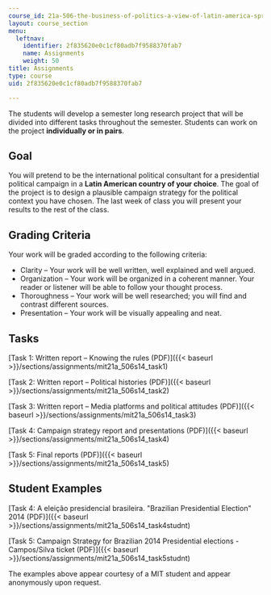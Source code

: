 ```yaml
---
course_id: 21a-506-the-business-of-politics-a-view-of-latin-america-spring-2014
layout: course_section
menu:
  leftnav:
    identifier: 2f835620e0c1cf80adb7f9588370fab7
    name: Assignments
    weight: 50
title: Assignments
type: course
uid: 2f835620e0c1cf80adb7f9588370fab7

---
```


The students will develop a semester long research project that will be divided into different tasks throughout the semester. Students can work on the project **individually or in pairs**.

Goal
----

You will pretend to be the international political consultant for a presidential political campaign in a **Latin American country of your choice**. The goal of the project is to design a plausible campaign strategy for the political context you have chosen. The last week of class you will present your results to the rest of the class.

Grading Criteria
----------------

Your work will be graded according to the following criteria:

*   Clarity – Your work will be well written, well explained and well argued.
*   Organization – Your work will be organized in a coherent manner. Your reader or listener will be able to follow your thought process.
*   Thoroughness – Your work will be well researched; you will find and contrast different sources.
*   Presentation – Your work will be visually appealing and neat.

Tasks
-----

[Task 1: Written report – Knowing the rules (PDF)]({{< baseurl >}}/sections/assignments/mit21a_506s14_task1)

[Task 2: Written report – Political histories (PDF)]({{< baseurl >}}/sections/assignments/mit21a_506s14_task2)

[Task 3: Written report – Media platforms and political attitudes (PDF)]({{< baseurl >}}/sections/assignments/mit21a_506s14_task3)

[Task 4: Campaign strategy report and presentations (PDF)]({{< baseurl >}}/sections/assignments/mit21a_506s14_task4)

[Task 5: Final reports (PDF)]({{< baseurl >}}/sections/assignments/mit21a_506s14_task5)

Student Examples
----------------

[Task 4: A eleição presidencial brasileira. "Brazilian Presidential Election" 2014 (PDF)]({{< baseurl >}}/sections/assignments/mit21a_506s14_task4studnt)

[Task 5: Campaign Strategy for Brazilian 2014 Presidential elections - Campos/Silva ticket (PDF)]({{< baseurl >}}/sections/assignments/mit21a_506s14_task5studnt)

The examples above appear courtesy of a MIT student and appear anonymously upon request.
